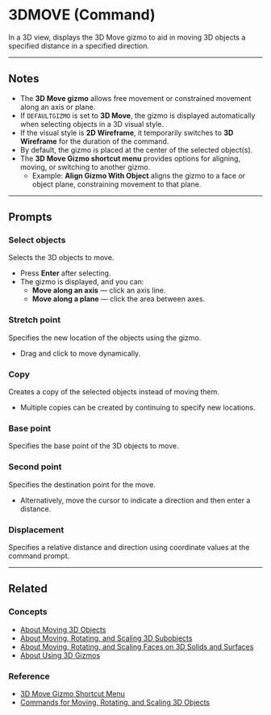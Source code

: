 # 3DMOVE (Command)

In a 3D view, displays the 3D Move gizmo to aid in moving 3D objects a specified distance in a specified direction.

---

## Notes
- The **3D Move gizmo** allows free movement or constrained movement along an axis or plane.  
- If `DEFAULTGIZMO` is set to **3D Move**, the gizmo is displayed automatically when selecting objects in a 3D visual style.  
- If the visual style is **2D Wireframe**, it temporarily switches to **3D Wireframe** for the duration of the command.  
- By default, the gizmo is placed at the center of the selected object(s).  
- The **3D Move Gizmo shortcut menu** provides options for aligning, moving, or switching to another gizmo.  
  - Example: **Align Gizmo With Object** aligns the gizmo to a face or object plane, constraining movement to that plane.  

---

## Prompts

### Select objects
Selects the 3D objects to move.  
- Press **Enter** after selecting.  
- The gizmo is displayed, and you can:  
  - **Move along an axis** — click an axis line.  
  - **Move along a plane** — click the area between axes.  

### Stretch point
Specifies the new location of the objects using the gizmo.  
- Drag and click to move dynamically.  

### Copy
Creates a copy of the selected objects instead of moving them.  
- Multiple copies can be created by continuing to specify new locations.  

### Base point
Specifies the base point of the 3D objects to move.  

### Second point
Specifies the destination point for the move.  
- Alternatively, move the cursor to indicate a direction and then enter a distance.  

### Displacement
Specifies a relative distance and direction using coordinate values at the command prompt.  

---

## Related
### Concepts
- [About Moving 3D Objects](../concepts/about-moving-3d-objects.md)  
- [About Moving, Rotating, and Scaling 3D Subobjects](../concepts/about-moving-rotating-and-scaling-3d-subobjects.md)  
- [About Moving, Rotating, and Scaling Faces on 3D Solids and Surfaces](../concepts/about-moving-rotating-and-scaling-faces-on-3d-solids-and-surfaces.md)  
- [About Using 3D Gizmos](../concepts/about-using-3d-gizmos.md)  

### Reference
- [3D Move Gizmo Shortcut Menu](../reference/3d-move-gizmo-shortcut-menu.md)  
- [Commands for Moving, Rotating, and Scaling 3D Objects](../reference/commands-for-moving-rotating-and-scaling-3d-objects.md)

